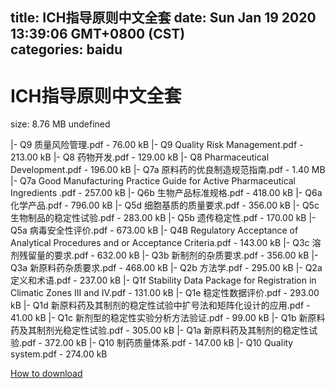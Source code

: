 
title: ICH指导原则中文全套
date: Sun Jan 19 2020 13:39:06 GMT+0800 (CST)    
categories: baidu
---

# ICH指导原则中文全套
size: 8.76 MB
 undefined
 
|- Q9 质量风险管理.pdf - 76.00 kB
|- Q9 Quality Risk Management.pdf - 213.00 kB
|- Q8 药物开发.pdf - 129.00 kB
|- Q8 Pharmaceutical Development.pdf - 196.00 kB
|- Q7a 原料药的优良制造规范指南.pdf - 1.40 MB
|- Q7a Good Manufacturing Practice Guide for Active Pharmaceutical Ingredients .pdf - 257.00 kB
|- Q6b 生物产品标准规格.pdf - 418.00 kB
|- Q6a 化学产品.pdf - 796.00 kB
|- Q5d 细胞基质的质量要求.pdf - 356.00 kB
|- Q5c 生物制品的稳定性试验.pdf - 283.00 kB
|- Q5b 遗传稳定性.pdf - 170.00 kB
|- Q5a 病毒安全性评价.pdf - 673.00 kB
|- Q4B Regulatory Acceptance of Analytical Procedures and or Acceptance Criteria.pdf - 143.00 kB
|- Q3c 溶剂残留量的要求.pdf - 632.00 kB
|- Q3b 新制剂的杂质要求.pdf - 356.00 kB
|- Q3a 新原料药杂质要求.pdf - 468.00 kB
|- Q2b 方法学.pdf - 295.00 kB
|- Q2a 定义和术语.pdf - 237.00 kB
|- Q1f Stability Data Package for Registration in Climatic Zones III and IV.pdf - 131.00 kB
|- Q1e 稳定性数据评价.pdf - 293.00 kB
|- Q1d 新原料药及其制剂的稳定性试验中扩号法和矩阵化设计的应用.pdf - 41.00 kB
|- Q1c 新剂型的稳定性实验分析方法验证.pdf - 99.00 kB
|- Q1b 新原料药及其制剂光稳定性试验.pdf - 305.00 kB
|- Q1a 新原料药及其制剂的稳定性试验.pdf - 372.00 kB
|- Q10 制药质量体系.pdf - 147.00 kB
|- Q10 Quality system.pdf - 274.00 kB

[How to download](https://bpcam.bemobtrk.com/go/2ceec3aa-1ca2-46d6-b9ff-aaa5c184517c?jno=466)
